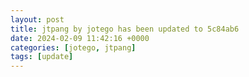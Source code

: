 ```yaml
---
layout: post
title: jtpang by jotego has been updated to 5c84ab6
date: 2024-02-09 11:42:16 +0000
categories: [jotego, jtpang]
tags: [update]
---
```



